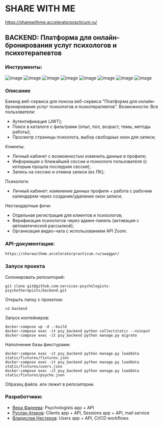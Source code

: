 # SHARE WITH ME
https://sharewithme.acceleratorpracticum.ru/

##  BACKEND: Платформа для онлайн-бронирования услуг психологов и психотерапевтов

### Инструменты:
![image](https://img.shields.io/badge/Python%203.9-FFD43B?style=for-the-badge&logo=python&logoColor=blue)
![image](https://img.shields.io/badge/Django%204.1-092E20?style=for-the-badge&logo=django&logoColor=green)
![image](https://img.shields.io/badge/django%20rest%203.14-ff1709?style=for-the-badge&logo=django&logoColor=white)
![image](https://img.shields.io/badge/PostgreSQL-316192?style=for-the-badge&logo=postgresql&logoColor=white)
![image](https://img.shields.io/badge/Docker-2CA5E0?style=for-the-badge&logo=docker&logoColor=white)
![image](https://img.shields.io/badge/Nginx-009639?style=for-the-badge&logo=nginx&logoColor=white)
![image](https://img.shields.io/badge/GitHub-100000?style=for-the-badge&logo=github&logoColor=white)
![image](https://img.shields.io/badge/GitHub_Actions-2088FF?style=for-the-badge&logo=github-actions&logoColor=white)

### Описание
Бэкенд веб-сервиса для поиска веб-сервиса "Платформа для онлайн-бронирования услуг психологов и психотерапевтов". Возможности:
Все пользователи:
 - Аутентификация (JWT);
 - Поиск в каталоге с фильтрами (опыт, пол, возраст, темы, методы работы);
 - Просмотр страницы психолога, выбор свободных окон для записи;

Клиенты:
 - Личный кабинет с возможностью изменить данные в профиле;
 - Информация о ближайшей сессии и психологе пользователя (с которым прошла последняя сессия);
 - Запись на сессию и отмена записи (из ЛК);

Психологи:
 - Личный кабинет: изменение данных профиля + работа с рабочим календарем через создание/удаление окон записи; 

Нестандартные фичи:
 - Отдельная регистрация для клиентов и психологов; 
 - Верификация психологов через админ-панель (активация с автоматической рассылкой);
 - Организация видео-чата с использованием API Zoom. 

### API-документация:
```
https://sharewithme.acceleratorpracticum.ru/swagger/
```

### Запуск проекта
Склонировать репозиторий:
```
git clone git@github.com:services-psychologists-psychotherapists/backend.git
```
Открыть папку с проектом:
```
cd backend
```
Запуск контейнеров:
```
docker-compose up -d --build
docker-compose exec -it psy_backend python collectstatic --noinput
docker-compose exec -it psy_backend python manage.py migrate
```
Наполнение базы фикстурами:
```
docker-compose exec -it psy_backend python manage.py loaddata static/fixtures/fixtures.json
docker-compose exec -it psy_backend python manage.py loaddata static/fixtures/users.json
docker-compose exec -it psy_backend python manage.py loaddata static/fixtures/psycho.json 
```
Образец файла .env лежит в репозитории.

### Разработчики:
 - [Вера Фадеева](https://github.com/verafadeeva): Psychologists app + API
 - [Руслан Атаров](https://github.com/ratarov): Clients app + API, Sessions app + API, mail service
 - [Владислав Нестеров](https://github.com/nevladi): Users app + API, CI/CD workflows